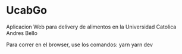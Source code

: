 # UcabGo
Aplicacion Web para delivery de alimentos en la Universidad Catolica Andres Bello

Para correr en el browser, use los comandos:
yarn 
yarn dev
